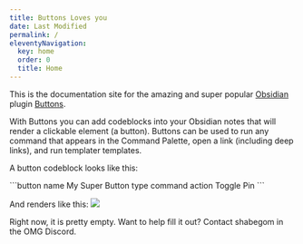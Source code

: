```yaml
---
title: Buttons Loves you
date: Last Modified
permalink: /
eleventyNavigation:
  key: home
  order: 0
  title: Home
---
```


This is the documentation site for the amazing and super popular [Obsidian](https://obisidian.md) plugin [Buttons](https://github.com/shabegom/buttons).

With Buttons you can add codeblocks into your Obsidian notes that will render a clickable element (a button). Buttons can be used to run any command that appears in the Command Palette, open a link (including deep links), and run templater templates.

A button codeblock looks like this:

\`\`\`button
name My Super Button
type command
action Toggle Pin
\`\`\`

And renders like this:
![](/content/images/button-example.png)

Right now, it is pretty empty. Want to help fill it out? Contact shabegom in the OMG Discord.
